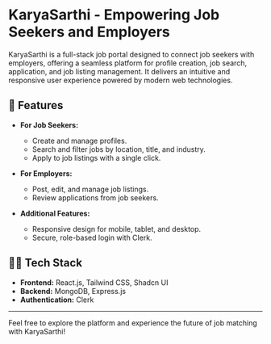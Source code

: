 # KaryaSarthi - Empowering Job Seekers and Employers

KaryaSarthi is a full-stack job portal designed to connect job seekers with employers, offering a seamless platform for profile creation, job search, application, and job listing management. It delivers an intuitive and responsive user experience powered by modern web technologies.

## 🚀 Features

- **For Job Seekers:**
  - Create and manage profiles.
  - Search and filter jobs by location, title, and industry.
  - Apply to job listings with a single click.

- **For Employers:**
  - Post, edit, and manage job listings.
  - Review applications from job seekers.

- **Additional Features:**
  - Responsive design for mobile, tablet, and desktop.
  - Secure, role-based login with Clerk.

## 🧑‍💻 Tech Stack

- **Frontend:** React.js, Tailwind CSS, Shadcn UI  
- **Backend:** MongoDB, Express.js  
- **Authentication:** Clerk  

---

Feel free to explore the platform and experience the future of job matching with KaryaSarthi!

